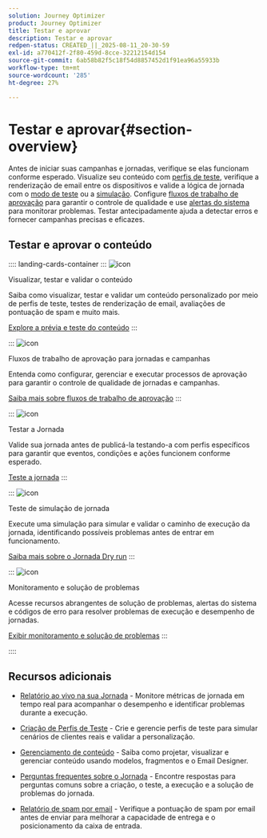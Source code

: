 ```yaml
---
solution: Journey Optimizer
product: Journey Optimizer
title: Testar e aprovar
description: Testar e aprovar
redpen-status: CREATED_||_2025-08-11_20-30-59
exl-id: a770412f-2f80-459d-8cce-32212154d154
source-git-commit: 6ab58b82f5c18f54d8857452d1f91ea96a55933b
workflow-type: tm+mt
source-wordcount: '285'
ht-degree: 27%

---
```


# Testar e aprovar{#section-overview}

Antes de iniciar suas campanhas e jornadas, verifique se elas funcionam conforme esperado. Visualize seu conteúdo com [perfis de teste](../using/content-management/test-profiles.md), verifique a renderização de email entre os dispositivos e valide a lógica de jornada com o [modo de teste](../using/building-journeys/testing-the-journey.md) ou a [simulação](../using/building-journeys/journey-dry-run.md). Configure [fluxos de trabalho de aprovação](../using/test-approve/gs-approval.md) para garantir o controle de qualidade e use [alertas do sistema](../using/reports/alerts.md) para monitorar problemas. Testar antecipadamente ajuda a detectar erros e fornecer campanhas precisas e eficazes.

## Testar e aprovar o conteúdo

:::: landing-cards-container
:::
![icon](https://cdn.experienceleague.adobe.com/icons/list-check.svg?lang=pt-BR)

Visualizar, testar e validar o conteúdo

Saiba como visualizar, testar e validar um conteúdo personalizado por meio de perfis de teste, testes de renderização de email, avaliações de pontuação de spam e muito mais.

[Explore a prévia e teste do conteúdo](preview-test-landing-page.md)
:::

:::
![icon](https://cdn.experienceleague.adobe.com/icons/shield-halved.svg?lang=pt-BR)

Fluxos de trabalho de aprovação para jornadas e campanhas

Entenda como configurar, gerenciar e executar processos de aprovação para garantir o controle de qualidade de jornadas e campanhas.

[Saiba mais sobre fluxos de trabalho de aprovação](approve-landing-page.md)
:::

:::
![icon](https://cdn.experienceleague.adobe.com/icons/bullseye.svg?lang=pt-BR)

Testar a Jornada

Valide sua jornada antes de publicá-la testando-a com perfis específicos para garantir que eventos, condições e ações funcionem conforme esperado.

[Teste a jornada](../using/building-journeys/testing-the-journey.md)
:::

:::
![icon](https://cdn.experienceleague.adobe.com/icons/code-branch.svg?lang=pt-BR)

Teste de simulação de jornada

Execute uma simulação para simular e validar o caminho de execução da jornada, identificando possíveis problemas antes de entrar em funcionamento.

[Saiba mais sobre o Jornada Dry run](../using/building-journeys/journey-dry-run.md)
:::

:::
![icon](https://cdn.experienceleague.adobe.com/icons/chart-line.svg?lang=pt-BR)

Monitoramento e solução de problemas

Acesse recursos abrangentes de solução de problemas, alertas do sistema e códigos de erro para resolver problemas de execução e desempenho de jornadas.

[Exibir monitoramento e solução de problemas](troubleshoot-journey-landing-page.md)
:::

::::

## Recursos adicionais

* [Relatório ao vivo na sua Jornada](../using/building-journeys/report-journey.md) - Monitore métricas de jornada em tempo real para acompanhar o desempenho e identificar problemas durante a execução.

* [Criação de Perfis de Teste](../using/audience/creating-test-profiles.md) - Crie e gerencie perfis de teste para simular cenários de clientes reais e validar a personalização.

* [Gerenciamento de conteúdo](content-management-landing-page.md) - Saiba como projetar, visualizar e gerenciar conteúdo usando modelos, fragmentos e o Email Designer.

* [Perguntas frequentes sobre o Jornada](../using/building-journeys/journey-faq.md) - Encontre respostas para perguntas comuns sobre a criação, o teste, a execução e a solução de problemas do jornada.

* [Relatório de spam por email](../using/content-management/spam-report.md) - Verifique a pontuação de spam por email antes de enviar para melhorar a capacidade de entrega e o posicionamento da caixa de entrada.
